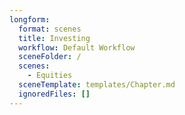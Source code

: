 ```yaml
---
longform:
  format: scenes
  title: Investing
  workflow: Default Workflow
  sceneFolder: /
  scenes:
    - Equities
  sceneTemplate: templates/Chapter.md
  ignoredFiles: []
---
```

